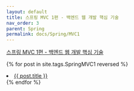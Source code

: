 ```yaml
---
layout: default
title: 스프링 MVC 1편 - 백엔드 웹 개발 핵심 기술
nav_order: 3
parent: Spring
permalink: docs/Spring/MVC1
---
```


[스프링 MVC 1편 - 백엔드 웹 개발 핵심 기술](https://www.inflearn.com/course/%EC%8A%A4%ED%94%84%EB%A7%81-mvc-1)

{% for post in site.tags.SpringMVC1 reversed %}
  <li><a href="{{ post.url }}">{{ post.title }}</a></li>
{% endfor %}

